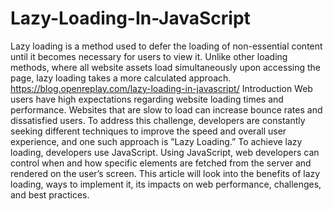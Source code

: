 # Lazy-Loading-In-JavaScript
Lazy loading is a method used to defer the loading of non-essential content until it becomes necessary for users to view it. Unlike other loading methods, where all website assets load simultaneously upon accessing the page, lazy loading takes a more calculated approach.
https://blog.openreplay.com/lazy-loading-in-javascript/
Introduction
Web users have high expectations regarding website loading times and performance. Websites that are slow to load can increase bounce rates and dissatisfied users. To address this challenge, developers are constantly seeking different techniques to improve the speed and overall user experience, and one such approach is ”Lazy Loading.” To achieve lazy loading, developers use JavaScript. Using JavaScript, web developers can control when and how specific elements are fetched from the server and rendered on the user’s screen. This article will look into the benefits of lazy loading, ways to implement it, its impacts on web performance, challenges, and best practices.
